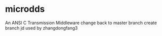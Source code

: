 # microdds
An ANSI C Transmission Middleware
change back to master branch
create branch jd used by zhangdongfang3
